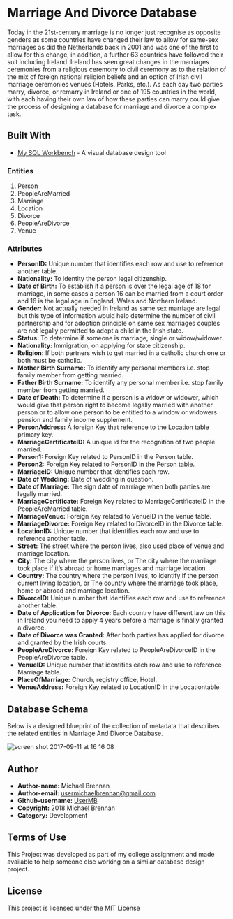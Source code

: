 # Marriage And Divorce Database

Today in the 21st-century marriage is no longer just recognise as opposite genders as some countries have changed their law to allow for same-sex marriages as did the Netherlands back in 2001 and was one of the first to allow for this change, in addition, a further 63 countries have followed their suit including Ireland. Ireland has seen great changes in the marriages ceremonies from a religious ceremony to civil ceremony as to the relation of the mix of foreign national religion beliefs and an option of Irish civil marriage ceremonies venues (Hotels, Parks, etc.). As each day two parties marry, divorce, or remarry in Ireland or one of 195 countries in the world, with each having their own law of how these parties can marry could give the process of designing a database for marriage and divorce a complex task.

## Built With

* [My SQL Workbench](https://www.mysql.com/products/workbench/) - A visual database design tool

### Entities

1. Person
2. PeopleAreMarried
3. Marriage
4. Location
5. Divorce
6. PeopleAreDivorce
7. Venue

### Attributes

- **PersonID:** Unique number that identifies each row and use to reference another table.
- **Nationality:** To identity the person legal citizenship. <br/>
- **Date of Birth:** To establish if a person is over the legal age of 18 for marriage, in some cases a person 16 can be married from a court order and 16 is the legal age in England, Wales and Northern Ireland. <br/>
- **Gender:** Not actually needed in Ireland as same sex marriage are legal but this type of information would help determine the number of civil partnership and for adoption principle on same sex marriages couples are not legally permitted to adopt a child in the Irish state. <br/>
- **Status:** To determine if someone is marriage, single or widow/widower. <br/>
- **Nationality:** Immigration, on applying for state citizenship. <br/>
- **Religion:** If both partners wish to get married in a catholic church one or both must be catholic. <br/>
- **Mother Birth Surname:** To identify any personal members i.e. stop family member from getting married. <br/>
- **Father Birth Surname:** To identify any personal member i.e. stop family member from getting married. <br/>
- **Date of Death:** To determine if a person is a widow or widower, which would give that person right to become legally married with another person or to allow one person to be entitled to a window or widowers pension and family income supplement. <br/>
- **PersonAddress:** A foreign Key that reference to the Location table primary key. <br/>
- **MarriageCertificateID:** A unique id for the recognition of two people married. <br/>
- **Person1:** Foreign Key related to PersonID in the Person table. <br/>
- **Person2:** Foreign Key related to PersonID in the Person table. <br/>
- **MarriageID:** Unique number that identifies each row. <br/>
- **Date of Wedding:** Date of wedding in question. <br/>
- **Date of Marriage:** The sign date of marriage when both parties are legally married. <br/>
- **MarriageCertificate:** Foreign Key related to MarriageCertificateID in the PeopleAreMarried table. <br/>
- **MarriageVenue:** Foreign Key related to VenueID in the Venue table. <br/>
- **MarriageDivorce:** Foreign Key related to DivorceID in the Divorce table. <br/>
- **LocationID:** Unique number that identifies each row and use to reference another table. <br/>
- **Street:** The street where the person lives, also used place of venue and marriage location. <br/>
- **City:** The city where the person lives, or The city where the marriage took place if it’s abroad or home marriages and marriage location. <br/>
- **Country:** The country where the person lives, to identify if the person current living location, or The country where the marriage took place, home or abroad and marriage location. <br/>
- **DivorceID:** Unique number that identifies each row and use to reference another table. <br/>
- **Date of Application for Divorce:** Each country have different law on this in Ireland you need to apply 4 years before a marriage is finally granted a divorce. <br/>
- **Date of Divorce was Granted:** After both parties has applied for divorce and granted by the Irish courts. <br/>
- **PeopleAreDivorce:** Foreign Key related to PeopleAreDivorceID in the PeopleAreDivorce table. <br/>
- **VenueID:** Unique number that identifies each row and use to reference Marriage table. <br/>
- **PlaceOfMarriage:** Church, registry office, Hotel. <br/>
- **VenueAddress:** Foreign Key related to LocationID in the Locationtable.

## Database Schema

Below is a designed blueprint of the collection of metadata that describes the related entities in Marriage And Divorce Database.

![screen shot 2017-09-11 at 16 16 08](https://user-images.githubusercontent.com/23315228/30282174-6a1266ea-970c-11e7-924d-09f097d0b26a.png)

## Author

* **Author-name:** Michael Brennan
* **Author-email:** usermichaelbrennan@gmail.com
* **Github-username:** [UserMB](https://github.com/UserMB)
* **Copyright:** 2018 Michael Brennan
* **Category:** Development

## Terms of Use

This Project was developed as part of my college assignment and made available to help someone else working on a similar database design project.

## License

This project is licensed under the MIT License 



